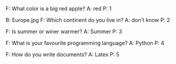 F: What color is a big red apple?
A: red
P: 1

B: Europe.jpg
F: Which continent do you live in?
A: don't know
P: 2

F: Is summer or winer warmer?
A: Summer
P: 3

F: What is your favourite programming language?
A: Python
P: 4

F: How do you write documents?
A: Latex
P: 5
